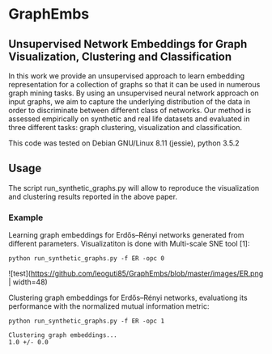 # GraphEmbs

## Unsupervised Network Embeddings for Graph Visualization, Clustering and Classification


In this work we provide an unsupervised approach to learn embedding representation for a collection of graphs so that it can be used in numerous graph mining tasks. By using an unsupervised neural network approach on input graphs, we aim to capture the underlying distribution of the data in order to discriminate between different class of networks. Our method is assessed empirically on
synthetic and real life datasets and evaluated in three different tasks: graph clustering, visualization and classification. 

This code was tested on Debian GNU/Linux 8.11 (jessie), python 3.5.2

## Usage
The script run_synthetic_graphs.py will allow to reproduce the visualization and clustering results reported in the above paper.
### Example
Learning graph embeddings for Erdős–Rényi networks generated from different parameters.
Visualizatiton is done with Multi-scale SNE tool [1]:

```
python run_synthetic_graphs.py -f ER -opc 0
```
![test](https://github.com/leoguti85/GraphEmbs/blob/master/images/ER.png | width=48)

Clustering graph embeddings for Erdős–Rényi networks, evaluationg its performance with the normalized mutual information metric:

```
python run_synthetic_graphs.py -f ER -opc 1
```
```
Clustering graph embeddings...
1.0 +/- 0.0
```



